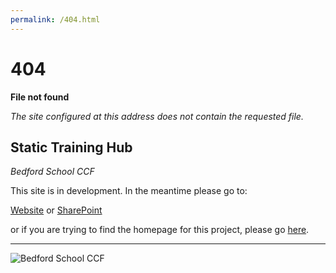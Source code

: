 ```yaml
---
permalink: /404.html
---
```

# 404
**File not found**

*The site configured at this address does not contain the requested file.*

## Static Training Hub
*Bedford School CCF*

This site is in development. In the meantime please go to:

[Website](https://www.bsccf.ml) or
[SharePoint](https://bsccf.sharepoint.com)

or if you are trying to find the homepage for this project, please go [here](https://bsccf.github.io/trg-static/).

---
![Bedford School CCF](https://c74a4232-a-62cb3a1a-s-sites.googlegroups.com/site/bsccffilehosting/ccfbsbgs_trans%2Bboarder01V101.png?attachauth=ANoY7cr8H2UsWUr6HMeyegy6Ot6QrlG4Kd2kJvrWRVWG48PNuFIZoHpaSY1hOwRfz1errp21sY8QFM0GKUrf2q3nQvfYy_8mh3ovgRPZXDUVDxlkEGcapfdclfGfCGxRZokFYSCO0ko43BBY-eGRnNsBBlQ9TjY-tqIPn4-Z4VBxOBlQWkRJdZF5WkyI5A0ulT-Ibos6xw97hxrEVBL7jwDDByUBZIXmrxco_rzTaCCS1ookRIGilTwlOXq5vjvw0AKce-_rRUoV&attredirects=0)
